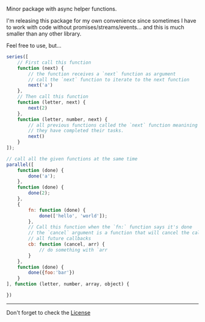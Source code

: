 Minor package with async helper functions.

I'm releasing this package for my own convenience since sometimes I have to work
with code without promises/streams/events... and this is much smaller than any other
library.

Feel free to use, but...


```javascript
series([
    // First call this function
    function (next) {
        // the function receives a `next` function as argument
        // call the `next` function to iterate to the next function
        next('a')
    },
    // Then call this function
    function (letter, next) {
        next(2)
    },
    function (letter, number, next) {
        // all previous functions called the `next` function meanining
        // they have completed their tasks.
        next()
    }
]);
```

```javascript
// call all the given functions at the same time
parallel([
    function (done) {
        done('a');
    },
    function (done) {
        done(2);
    },
    {
        fn: function (done) {
            done(['hello', 'world']);
        },
        // Call this function when the `fn:` function says it's done
        // the `cancel` argument is a function that will cancel the call to
        // all future callbacks
        cb: function (cancel, arr) {
            // do something with `arr
        }
    },
    function (done) {
        done({foo:'bar'})
    }
], function (letter, number, array, object) {

})
```

---

Don't forget to check the [License](./License)
